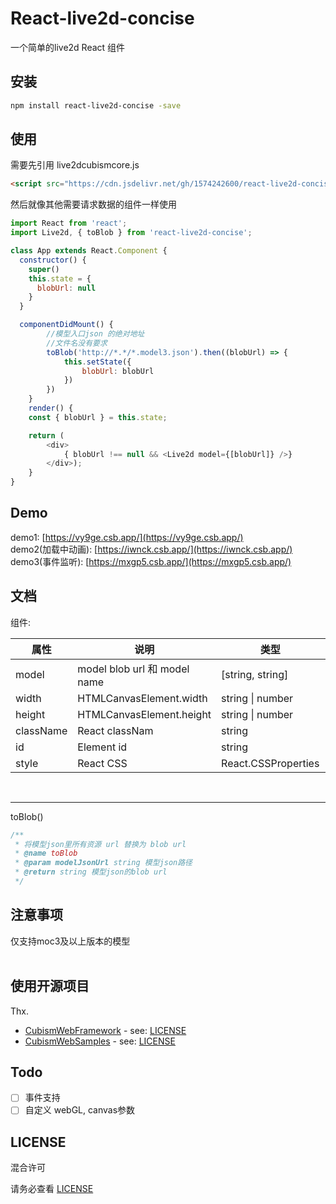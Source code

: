 # React-live2d-concise
一个简单的live2d React 组件

## 安装
```bash
npm install react-live2d-concise -save
```

## 使用
需要先引用 live2dcubismcore.js
```html
<script src="https://cdn.jsdelivr.net/gh/1574242600/react-live2d-concise/lib/Core/live2dcubismcore.min.js"></script>
```
然后就像其他需要请求数据的组件一样使用
```js
import React from 'react';
import Live2d, { toBlob } from 'react-live2d-concise';

class App extends React.Component {
  constructor() {
    super()
    this.state = {
      blobUrl: null
    }
  }

  componentDidMount() {
        //模型入口json 的绝对地址
        //文件名没有要求
        toBlob('http://*.*/*.model3.json').then((blobUrl) => {
            this.setState({
                blobUrl: blobUrl
            })
        })
    }
    render() {
    const { blobUrl } = this.state;

    return (
        <div>
            { blobUrl !== null && <Live2d model={[blobUrl]} />}
        </div>);
    }
}

```

## Demo
demo1: [https://vy9ge.csb.app/](https://vy9ge.csb.app/)  
demo2(加载中动画): [https://iwnck.csb.app/](https://iwnck.csb.app/)  
demo3(事件监听): [https://mxgp5.csb.app/](https://mxgp5.csb.app/)  

## 文档
组件:  

|属性 |说明                           |类型              |默认值             |
|---------|-------------------------------|------------------|------------------|
|model    | model blob url 和 model name | [string, string] | [必选, undefined]  |
|width    | HTMLCanvasElement.width      | string \| number | 1280              |
|height   | HTMLCanvasElement.height     | string \| number | 720               |
|className| React classNam               | string           | undefined         |
|id       | Element id                   | string           | undefined         |
|style    | React CSS                    | React.CSSProperties | undefined      |
<br />

---------------------------------------------------------------------------------

toBlob() 

```js
/**
 * 将模型json里所有资源 url 替换为 blob url
 * @name toBlob 
 * @param modelJsonUrl string 模型json路径
 * @return string 模型json的blob url
 */
```

## 注意事项 
仅支持moc3及以上版本的模型
<br />
<br />

## 使用开源项目
Thx.
- [CubismWebFramework](https://github.com/Live2D/CubismWebFramework) - see: [LICENSE](https://github.com/Live2D/CubismWebFramework/blob/develop/LICENSE.md)
- [CubismWebSamples](https://github.com/Live2D/CubismWebSamples) - see: [LICENSE](https://github.com/Live2D/CubismWebSamples/blob/develop/LICENSE.md)

## Todo
- [ ] 事件支持
- [ ] 自定义 webGL, canvas参数

## LICENSE
混合许可  

请务必查看 [LICENSE](https://github.com/1574242600/react-live2d-concise/blob/main/LICENSE)

